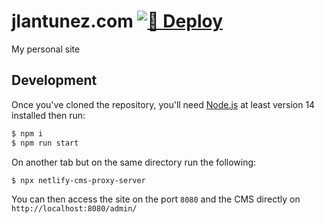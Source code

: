 # jlantunez.com [![🚀 Deploy](https://github.com/jlantunez/jlantunez.com/actions/workflows/build.yml/badge.svg)](https://github.com/jlantunez/jlantunez.com/actions/workflows/build.yml)

My personal site

## Development

Once you've cloned the repository, you'll need [Node.js](https://nodejs.org/en/) at least version 14 installed then run:

````bash
$ npm i
$ npm run start
````

On another tab but on the same directory run the following:

````bash
$ npx netlify-cms-proxy-server
````

You can then access the site on the port `8080` and the CMS directly on `http://localhost:8080/admin/`
